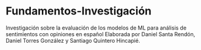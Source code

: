 # Fundamentos-Investigación
Investigación sobre la evaluación de los modelos de ML para análisis de sentimientos con opiniones en español
Elaborada por Daniel Santa Rendón, Daniel Torres González y Santiago Quintero Hincapié.
